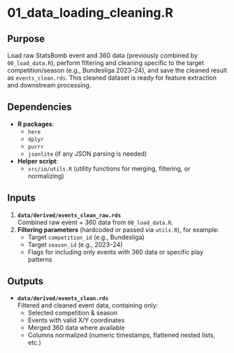 # 01_data_loading_cleaning.R

## Purpose
Load raw StatsBomb event and 360 data (previously combined by `00_load_data.R`), perform filtering and cleaning specific to the target competition/season (e.g., Bundesliga 2023–24), and save the cleaned result as `events_clean.rds`. This cleaned dataset is ready for feature extraction and downstream processing.

## Dependencies
- **R packages**:
  - `here`
  - `dplyr`
  - `purrr`
  - `jsonlite` (if any JSON parsing is needed)
- **Helper script**:
  - `src/io/utils.R` (utility functions for merging, filtering, or normalizing)

## Inputs
1. **`data/derived/events_clean_raw.rds`**  
   Combined raw event + 360 data from `00_load_data.R`.
2. **Filtering parameters** (hardcoded or passed via `utils.R`), for example:
   - Target `competition_id` (e.g., Bundesliga)
   - Target `season_id` (e.g., 2023–24)
   - Flags for including only events with 360 data or specific play patterns

## Outputs
- **`data/derived/events_clean.rds`**  
  Filtered and cleaned event data, containing only:
  - Selected competition & season
  - Events with valid X/Y coordinates
  - Merged 360 data where available
  - Columns normalized (numeric timestamps, flattened nested lists, etc.)
